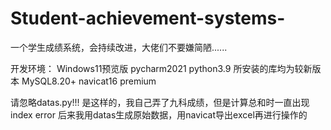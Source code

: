 # Student-achievement-systems-
一个学生成绩系统，会持续改进，大佬们不要嫌简陋......

开发环境：
Windows11预览版
pycharm2021
python3.9
所安装的库均为较新版本
MySQL8.20+
navicat16 premium

请忽略datas.py!!!
是这样的，我自己弄了九科成绩，但是计算总和时一直出现index error
后来我用datas生成原始数据，用navicat导出excel再进行操作的
